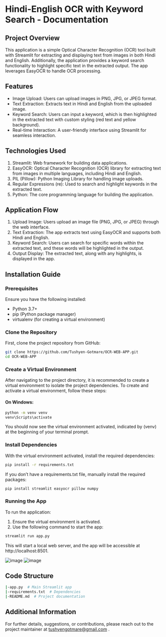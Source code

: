 
# Hindi-English OCR with Keyword Search - Documentation





## Project Overview

This application is a simple Optical Character Recognition (OCR) tool built with Streamlit for extracting and displaying text from images in both Hindi and English. Additionally, the application provides a keyword search functionality to highlight specific text in the extracted output. The app leverages EasyOCR to handle OCR processing.


## Features

- Image Upload: Users can upload images in PNG, JPG, or JPEG format.
- Text Extraction: Extracts text in Hindi and English from the uploaded image.
- Keyword Search: Users can input a keyword, which is then highlighted in the extracted text with custom styling (red text and yellow background).
- Real-time Interaction: A user-friendly interface using Streamlit for seamless interaction.


## Technologies Used

1) Streamlit: Web framework for building data applications.
2) EasyOCR: Optical Character Recognition (OCR) library for extracting text from images in multiple languages, including Hindi and English.
3) PIL (Pillow): Python Imaging Library for handling image uploads.
4) Regular Expressions (re): Used to search and highlight keywords in the extracted text.
5) Python: The core programming language for building the application.
## Application Flow

1) Upload Image: Users upload an image file (PNG, JPG, or JPEG) through the web interface.
2) Text Extraction: The app extracts text using EasyOCR and supports both Hindi and English.
3) Keyword Search: Users can search for specific words within the extracted text, and these words will be highlighted in the output.
4) Output Display: The extracted text, along with any highlights, is displayed in the app.

## Installation Guide

### Prerequisites
Ensure you have the following installed:

- Python 3.7+
- pip (Python package manager)
- virtualenv (for creating a virtual environment)

### Clone the Repository
First, clone the project repository from GitHub:

```bash
git clone https://github.com/Tushyen-Gotmare/OCR-WEB-APP.git
cd OCR-WEB-APP
```

### Create a Virtual Environment
After navigating to the project directory, it is recommended to create a virtual environment to isolate the project dependencies. To create and activate a virtual environment, follow these steps:

#### On Windows: 
```bash
python -m venv venv
venv\Scripts\activate
```

You should now see the virtual environment activated, indicated by (venv) at the beginning of your terminal prompt.

### Install Dependencies
With the virtual environment activated, install the required dependencies:

```bash 
pip install -r requirements.txt
```

If you don’t have a requirements.txt file, manually install the required packages:

```bash 
pip install streamlit easyocr pillow numpy
```

### Running the App
To run the application:

1) Ensure the virtual environment is activated.
2) Use the following command to start the app:

```bash 
streamlit run app.py
```
This will start a local web server, and the app will be accessible at http://localhost:8501.

![image](https://github.com/user-attachments/assets/7c454b94-372a-4a50-a249-af054edb0560)  ![image](https://github.com/user-attachments/assets/0faf2908-e7bc-48a6-80b5-ca4bafc8341b)



## Code Structure

```bash 
|-app.py  # Main Streamlit app
|-requirements.txt  # Dependencies
|-README.md  # Project documentation
```
## Additional Information

For further details, suggestions, or contributions, please reach out to the project maintainer at tushyengotmare@gmail.com .
